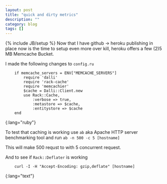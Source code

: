 ```yaml
---
layout: post
title: "quick and dirty metrics"
description: ""
category: blog
tags: []
---
```

{% include JB/setup %}
Now that I have github -> heroku publishing in place now is the time to setup even more over kill, heroku offers a few (2)5 MB Memcache Bucket.

I made the following changes to `config.ru`
		
		if memcache_servers = ENV["MEMCACHE_SERVERS"]
			require 'dalli'
			require 'rack-cache'
			require 'memcachier'
			$cache = Dalli::Client.new
			use Rack::Cache,
				:verbose => true,
				:metastore => $cache,
				:entitystore => $cache
		end
{:lang="ruby"}

To test that caching is working use `ab` aka Apache HTTP server benchmarking tool and run `ab -n 500 -c 5 [hostname]`
	
This will make 500 requst to <hostname> with 5 concurrent request.

And to see if `Rack::Deflater` is working

		curl -I -H "Accept-Encoding: gzip,deflate" [hostname]
{:lang="text"}
